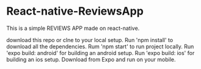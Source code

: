 # React-native-ReviewsApp

This is a simple REVIEWS APP  made on react-native.

download this repo or clne to your local setup.
Run 'npm install' to download all the dependencies.
Rum 'npm start' to run project locally.
Run 'expo build: android' for building an android setup.
Run 'expo build: ios' for building an ios setup.
Download from Expo and run on your mobile.
